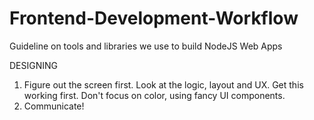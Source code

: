 Frontend-Development-Workflow
=============================

Guideline on tools and libraries we use to build NodeJS Web Apps


DESIGNING 
1) Figure out the screen first. Look at the logic, layout and UX. Get this working first. Don't focus on color, using fancy UI components. 
2) Communicate! 
